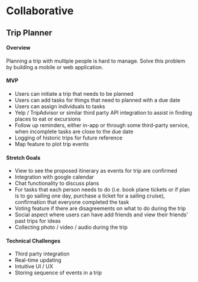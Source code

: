 # Collaborative

## Trip Planner

#### Overview

Planning a trip with multiple people is hard to manage. Solve this problem by building a mobile or web application.

#### MVP

* Users can initiate a trip that needs to be planned
* Users can add tasks for things that need to planned with a due date
* Users can assign individuals to tasks
* Yelp / TripAdvisor or similar third party API integration to assist in finding places to eat or excursions
* Follow up reminders, either in-app or through some third-party service, when incomplete tasks are close to the due date
* Logging of historic trips for future reference
* Map feature to plot trip events


#### Stretch Goals

* View to see the proposed itinerary as events for trip are confirmed
* Integration with google calendar
* Chat functionality to discuss plans
* For tasks that each person needs to do (i.e. book plane tickets or if plan is to go sailing one day, purchase a ticket for a sailing cruise), confirmation that everyone completed the task
* Voting feature if there are disagreements on what to do during the trip
* Social aspect where users can have add friends and view their friends’ past trips for ideas
* Collecting photo / video / audio during the trip


#### Technical Challenges

* Third party integration
* Real-time updating
* Intuitive UI / UX
* Storing sequence of events in a trip

